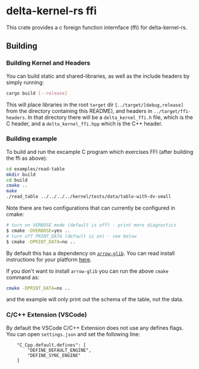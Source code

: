# delta-kernel-rs ffi

This crate provides a c foreign function internface (ffi) for delta-kernel-rs.

## Building

### Building Kernel and Headers
You can build static and shared-libraries, as well as the include headers by simply running:

```sh
cargo build [--release]
```

This will place libraries in the root `target` dir (`../target/[debug,release]` from the directory containing this README), and headers in `../target/ffi-headers`. In that directory there will be a `delta_kernel_ffi.h` file, which is the C header, and a `delta_kernel_ffi.hpp` which is the C++ header.

### Building example
To build and run the excample C program which exercises FFI (after building the ffi as above):

```sh
cd examples/read-table
mkdir build
cd build
cmake ..
make
./read_table ../../../../kernel/tests/data/table-with-dv-small
```

Note there are two configurations that can currently be configured in cmake:
```bash
# turn on VERBOSE mode (default is off) - print more diagnostics
$ cmake -DVERBOSE=yes ..
# turn off PRINT_DATA (default is on) - see below
$ cmake -DPRINT_DATA=no ..
```

By default this has a dependency on
[`arrow-glib`](https://github.com/apache/arrow/blob/main/c_glib/README.md). You can read install
instructions for your platform [here](https://arrow.apache.org/install/).

If you don't want to install `arrow-glib` you can run the above `cmake` command as:

```sh
cmake -DPRINT_DATA=no ..
```

and the example will only print out the schema of the table, not the data.

### C/C++ Extension (VSCode)

By default the VSCode C/C++ Extension does not use any defines flags. You can open `settings.json` and set the following line:
```
    "C_Cpp.default.defines": [
        "DEFINE_DEFAULT_ENGINE",
        "DEFINE_SYNC_ENGINE"
    ]
```